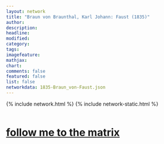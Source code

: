 ```yaml
---
layout: network
title: "Braun von Braunthal, Karl Johann: Faust (1835)"
author:
description:
headline:
modified:
category:
tags: 
imagefeature: 
mathjax: 
chart: 
comments: false
featured: false
list: false
networkdata: 1835-Braun_von-Faust.json
---
```

{% include network.html %}
{% include network-static.html %}
<div class="row">
  <div class="small-5 small-centered columns"><a href="/matrix204"><h1>follow me to the matrix</h1></a>
</div>
</div>
